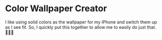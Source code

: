 # Color Wallpaper Creator

I like using solid colors as the wallpaper for my iPhone and switch them up as I see fit. So, I quickly put this together to allow me to easily do just that. 🤷🏻‍♂️
